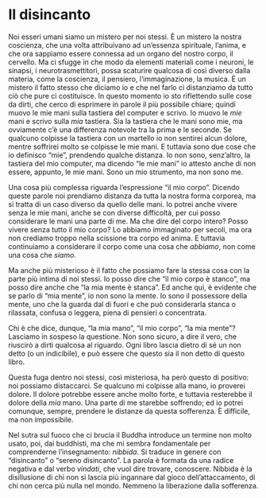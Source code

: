 # Il disincanto

Noi esseri umani siamo un mistero per noi stessi. È un mistero la nostra coscienza, che una volta attribuivano ad un’essenza spirituale, l’anima, e che ora sappiamo essere connessa ad un organo del nostro corpo, il cervello. Ma ci sfugge in che modo da elementi materiali come i neuroni, le sinapsi, i neurotrasmettitori, possa scaturire qualcosa di così diverso dalla materia, come la coscienza, il pensiero, l’immaginazione, la musica. È un mistero il fatto stesso che diciamo io e che nel farlo ci distanziamo da tutto ciò che pure ci costituisce. In questo momento io sto riflettendo sulle cose da dirti, che cerco di esprimere in parole il più possibile chiare; quindi muovo le mie mani sulla tastiera del computer e scrivo. Io muovo le _mie_ mani e scrivo sulla _mia_ tastiera. Sia la tastiera che le mani sono mie, ma ovviamente c’è una differenza notevole tra la prima e le seconde. Se qualcuno colpisse la tastiera con un martello io non sentirei alcun dolore, mentre soffrirei molto se colpisse le mie mani. E tuttavia sono due cose che io definisco “mie”, prendendo qualche distanza. Io non sono, senz’altro, la tastiera del mio computer, ma dicendo “le mie mani” io attesto anche di non essere, appunto, le mie mani. Sono un mio strumento, ma non sono me.

Una cosa più complessa riguarda l’espressione “il mio corpo”. Dicendo queste parole noi prendiamo distanza da tutta la nostra forma corporea, ma si tratta di un caso diverso da quello delle mani. Io potrei anche vivere senza le mie mani, anche se con diverse difficoltà, per cui posso considerare le mani una parte di me. Ma che dire del corpo intero? Posso vivere senza tutto il mio corpo? Lo abbiamo immaginato per secoli, ma ora non crediamo troppo nella scissione tra corpo ed anima. E tuttavia continuiamo a considerare il corpo come una cosa che _abbiamo_, non come una cosa che _siamo_.

Ma anche più misterioso è il fatto che possiamo fare la stessa cosa con la parte più intima di noi stessi. Io posso dire che “il mio corpo è stanco”, ma posso dire anche che “la mia mente è stanca”. Ed anche qui, è evidente che se parlo di “mia mente”, io non sono la mente. Io sono il possessore della mente, uno che la guarda dal di fuori e che può considerarla stanca o rilassata, confusa o leggera, piena di pensieri o concentrata.

Chi è che dice, dunque, “la mia mano”, “il mio corpo”, “la mia mente”? Lasciamo in sospeso la questione. Non sono sicuro, a dire il vero, che riuscirò a dirti qualcosa al riguardo. Ogni libro lascia dietro di sé un non detto (o un indicibile), e può essere che questo sia il non detto di questo libro.

Questa fuga dentro noi stessi, così misteriosa, ha però questo di positivo: noi possiamo distaccarci. Se qualcuno mi colpisse alla mano, io proverei dolore. Il dolore potrebbe essere anche molto forte, e tuttavia resterebbe il dolore della _mia_ mano. Una parte di me starebbe soffrendo; ed io potrei comunque, sempre, prendere le distanze da questa sofferenza. È difficile, ma non impossibile.

Nel sutra sul fuoco che ci brucia il Buddha introduce un termine non molto usato, poi, dai buddhisti, ma che mi sembra fondamentale per comprenderne l’insegnamento: _nibbida_. Si traduce in genere con “disincanto” o “sereno disincanto”. La parola è formata da una radice negativa e dal verbo _vindati_, che vuol dire trovare, conoscere. Nibbida è la disillusione di chi non si lascia più ingannare dal gioco dell’attaccamento, di chi non cerca più nulla nel mondo. Nemmeno la liberazione dalla sofferenza.
